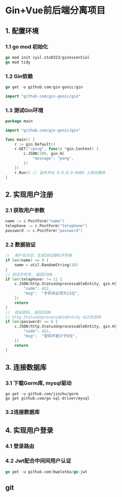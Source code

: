 # Gin+Vue前后端分离项目

## 1. 配置环境

### 1.1 go mod 初始化

```go
go mod init cyul.stu0323/ginessential
go mod tidy
```

### 1.2 Gin依赖

```go
go get -u github.com/gin-gonic/gin
```

```go
import "github.com/gin-gonic/gin"
```

### 1.3 测试Gin环境

```go
package main

import "github.com/gin-gonic/gin"

func main() {
	r := gin.Default()
	r.GET("/ping", func(c *gin.Context) {
		c.JSON(200, gin.H{
			"message": "pong",
		})
	})
	r.Run() // 监听并在 0.0.0.0:8080 上启动服务
}
```



## 2. 实现用户注册

### 2.1 获取用户参数

```go
name := c.PostForm("name")
telephone := c.PostForm("telephone")
password := c.PostForm("password")
```

### 2.2 数据验证

```go
//  用户名为空，生成10位随机字符串
if len(name) == 0 {
    name = util.RandomString(10)
}
// 验证手机号, 返回JSON
if len(telephone) != 11 {
    c.JSON(http.StatusUnprocessableEntity, gin.H{
        "code": 422,
        "msg":  "手机号必须为11位",
    })
    return
}
//  验证密码, 返回JSON
// http.StatusUnprocessableEntity 422状态码
if len(password) <= 6 {
    c.JSON(http.StatusUnprocessableEntity, gin.H{
        "code": 422,
        "msg":  "密码不能少于6位",
    })
    return
}
```

## 3. 连接数据库

### 3.1 下载Gorm库, mysql驱动 

```
go get -u github.com/jinzhu/gorm
go get github.com/go-sql-driver/mysql
```

### 3.2连接数据库

## 4. 实现用户登录

### 4.1 登录路由



### 4.2 Jwt配合中间间用户认证

```go
go get -u github.com/bwplotka/go-jwt
```



##  git

